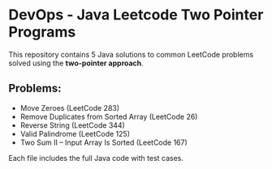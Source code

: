 # DevOps - Java Leetcode Two Pointer Programs

This repository contains 5 Java solutions to common LeetCode problems solved using the **two-pointer approach**.

## Problems:
- Move Zeroes (LeetCode 283)
- Remove Duplicates from Sorted Array (LeetCode 26)
- Reverse String (LeetCode 344)
- Valid Palindrome (LeetCode 125)
- Two Sum II – Input Array Is Sorted (LeetCode 167)

Each file includes the full Java code with test cases.
